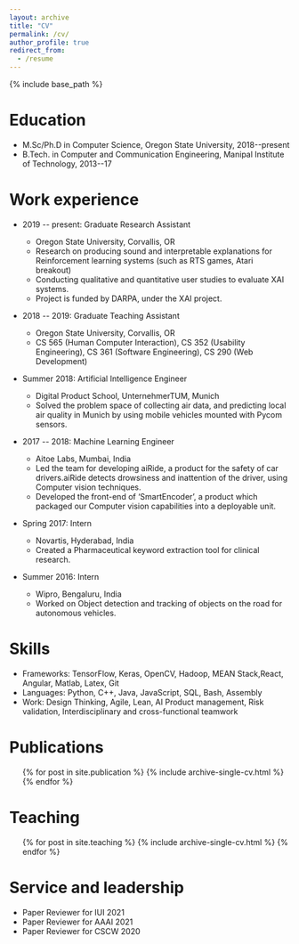 ```yaml
---
layout: archive
title: "CV"
permalink: /cv/
author_profile: true
redirect_from:
  - /resume
---
```


{% include base_path %}

Education
======
* M.Sc/Ph.D in Computer Science, Oregon State University, 2018--present
* B.Tech. in Computer and Communication Engineering, Manipal Institute of Technology, 2013--17

Work experience
======
* 2019 -- present: Graduate Research Assistant
  * Oregon State University, Corvallis, OR
  * Research on producing sound and interpretable explanations for Reinforcement learning systems (such as RTS games, Atari breakout)
  * Conducting qualitative and quantitative user studies to evaluate XAI systems.
  * Project is funded by DARPA, under the XAI project.

* 2018 -- 2019: Graduate Teaching Assistant
  * Oregon State University, Corvallis, OR
  * CS 565 (Human Computer Interaction), CS 352 (Usability Engineering), CS 361 (Software Engineering), CS 290 (Web Development)

* Summer 2018: Artificial Intelligence Engineer
  * Digital Product School, UnternehmerTUM, Munich
  * Solved the problem space of collecting air data, and predicting local air quality in Munich by using mobile vehicles mounted with Pycom sensors.

* 2017 -- 2018: Machine Learning Engineer
  * Aitoe Labs, Mumbai, India
  * Led the team for developing aiRide, a product for the safety of car drivers.aiRide detects drowsiness and inattention of the driver, using Computer vision techniques.
  * Developed the front-end of ‘SmartEncoder’, a product which packaged our Computer vision capabilities into a deployable unit.

* Spring 2017: Intern
  * Novartis, Hyderabad, India
  * Created a Pharmaceutical keyword extraction tool for clinical research.

* Summer 2016: Intern
  * Wipro, Bengaluru, India
  * Worked on Object detection and tracking of objects on the road for autonomous vehicles.

Skills
======
* Frameworks: TensorFlow, Keras, OpenCV, Hadoop, MEAN Stack,React, Angular, Matlab, Latex, Git
* Languages: Python, C++, Java, JavaScript, SQL, Bash, Assembly
* Work: Design Thinking, Agile, Lean, AI Product management, Risk validation, Interdisciplinary and cross-functional teamwork

Publications
======
  <ul>{% for post in site.publication %}
    {% include archive-single-cv.html %}
  {% endfor %}</ul>

Teaching
======
  <ul>{% for post in site.teaching %}
    {% include archive-single-cv.html %}
  {% endfor %}</ul>

Service and leadership
======
* Paper Reviewer for IUI 2021
* Paper Reviewer for AAAI 2021
* Paper Reviewer for CSCW 2020
